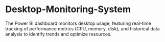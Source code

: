 # Desktop-Monitoring-System
 The Power BI dashboard monitors desktop usage, featuring real-time tracking of performance metrics (CPU, memory, disk), and historical data analysis to identify trends and optimize resources.
